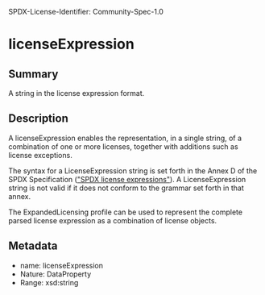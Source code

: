 SPDX-License-Identifier: Community-Spec-1.0

# licenseExpression

## Summary

A string in the license expression format.

## Description

A licenseExpression enables the representation, in a single string, of a
combination of one or more licenses, together with additions such as license
exceptions.

The syntax for a LicenseExpression string is set forth in the Annex D
of the SPDX Specification
(["SPDX license expressions"](https://spdx.github.io/spdx-spec/v3.0/annexes/SPDX-license-expressions/)).
A LicenseExpression string is not valid if it does not conform to the grammar
set forth in that annex.

The ExpandedLicensing profile can be used to represent the complete parsed
license expression as a combination of license objects.

## Metadata

- name: licenseExpression
- Nature: DataProperty
- Range: xsd:string
